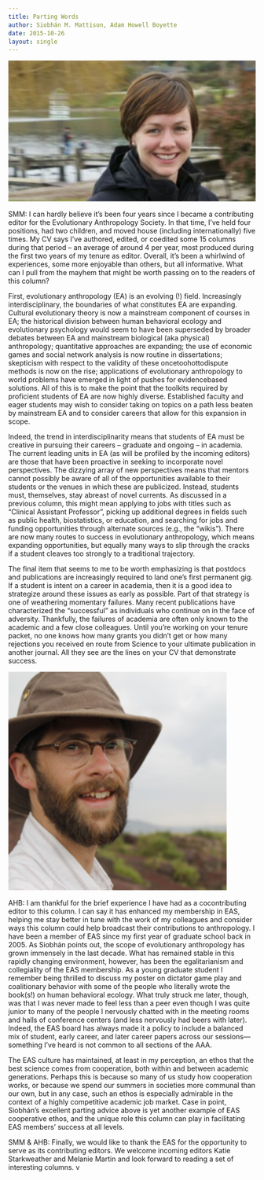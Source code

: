 ```yaml
---
title: Parting Words
author: Siobhán M. Mattison, Adam Howell Boyette
date: 2015-10-26
layout: single
---
```


![](/assets/images/mattison.png)

SMM: I can hardly believe it’s been four years since I became a contributing editor for the Evolutionary Anthropology Society. In that time, I’ve held four positions, had two children, and moved house (including internationally) five times. My CV says I’ve authored, edited, or co­edited some 15 columns during that period – an average of around 4 per year, most produced during the first two years of my tenure as editor. Overall, it’s been a whirlwind of experiences, some more enjoyable than others, but all informative. What can I pull from the mayhem that might be worth passing on to the readers of this column?

First, evolutionary anthropology (EA) is an evolving (!) field. Increasingly interdisciplinary, the boundaries of what constitutes EA are expanding. Cultural evolutionary theory is now a mainstream component of courses in EA; the historical division between human behavioral ecology and evolutionary psychology would seem to have been superseded by broader debates between EA and mainstream biological (aka physical) anthropology; quantitative approaches are expanding; the use of economic games and social network analysis is now routine in dissertations; skepticism with respect to the validity of these once­too­hot­to­dispute methods is now on the rise; applications of evolutionary anthropology to world problems have emerged in light of pushes for evidence­based solutions. All of this is to make the point that the toolkits required by proficient students of EA are now highly diverse. Established faculty and eager students may wish to consider taking on topics on a path less beaten by mainstream EA and to consider careers that allow for this expansion in scope.

Indeed, the trend in interdisciplinarity means that students of EA must be creative in pursuing their careers – graduate and ongoing – in academia. The current leading units in EA (as will be profiled by the incoming editors) are those that have been proactive in seeking to incorporate novel perspectives. The dizzying array of new perspectives means that mentors cannot possibly be aware of all of the opportunities available to their students or the venues in which these are publicized. Instead, students must, themselves, stay abreast of novel currents. As discussed in a previous column, this might mean applying to jobs with titles such as “Clinical Assistant Professor”, picking up additional degrees in fields such as public health, biostatistics, or education, and searching for jobs and funding opportunities through alternate sources (e.g., the “wikis”). There are now many routes to success in evolutionary anthropology, which means expanding opportunities, but equally many ways to slip through the cracks if a student cleaves too strongly to a traditional trajectory.

The final item that seems to me to be worth emphasizing is that postdocs and publications are increasingly required to land one’s first permanent gig. If a student is intent on a career in academia, then it is a good idea to strategize around these issues as early as possible. Part of that strategy is one of weathering momentary failures. Many recent publications have characterized the “successful” as individuals who continue on in the face of adversity. Thankfully, the failures of academia are often only known to the academic and a few close colleagues. Until you’re working on your tenure packet, no one knows how many grants you didn’t get or how many rejections you received en route from Science to your ultimate publication in another journal. All they see are the lines on your CV that demonstrate success.


![](/assets/images/boyette.png)

AHB: I am thankful for the brief experience I have had as a co­contributing editor to this column. I can say it has enhanced my membership in EAS, helping me stay better in tune with the work of my colleagues and consider ways this column could help broadcast their contributions to anthropology. I have been a member of EAS since my first year of graduate school back in 2005. As Siobhán points out, the scope of evolutionary anthropology has grown immensely in the last decade. What has remained stable in this rapidly changing environment, however, has been the egalitarianism and collegiality of the EAS membership. As a young graduate student I remember being thrilled to discuss my poster on dictator game play and coalitionary behavior with some of the people who literally wrote the book(s!) on human behavioral ecology. What truly struck me later, though, was that I was never made to feel less than a peer even though I was quite junior to many of the people I nervously chatted with in the meeting rooms and halls of conference centers (and less nervously had beers with later). Indeed, the EAS board has always made it a policy to include a balanced mix of student, early career, and later career papers across our sessions—something I’ve heard is not common to all sections of the AAA.

The EAS culture has maintained, at least in my perception, an ethos that the best science comes from cooperation, both within and between academic generations. Perhaps this is because so many of us study how cooperation works, or because we spend our summers in societies more communal than our own, but in any case, such an ethos is especially admirable in the context of a highly competitive academic job market. Case in point, Siobhán’s excellent parting advice above is yet another example of EAS cooperative ethos, and the unique role this column can play in facilitating EAS members’ success at all levels.

SMM & AHB: Finally, we would like to thank the EAS for the opportunity to serve as its contributing editors. We welcome incoming editors Katie Starkweather and Melanie Martin and look forward to reading a set of interesting columns. v